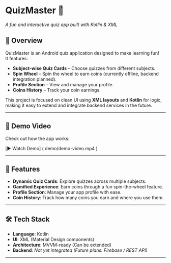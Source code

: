 # QuizMaster 🎯  
*A fun and interactive quiz app built with Kotlin & XML*

## 📌 Overview
QuizMaster is an Android quiz application designed to make learning fun!  
It features:
- **Subject-wise Quiz Cards** – Choose quizzes from different subjects.  
- **Spin Wheel** – Spin the wheel to earn coins (currently offline, backend integration planned).  
- **Profile Section** – View and manage your profile.  
- **Coins History** – Track your coin earnings.  

This project is focused on clean UI using **XML layouts** and **Kotlin** for logic, making it easy to extend and integrate backend services in the future.

---

## 🎥 Demo Video
Check out how the app works:  

[▶️ Watch Demo] 
( demo/demo-video.mp4 )


---

## 🚀 Features
- **Dynamic Quiz Cards**: Explore quizzes across multiple subjects.  
- **Gamified Experience**: Earn coins through a fun spin-the-wheel feature.  
- **Profile Section**: Manage your app profile with ease.  
- **Coin History**: Track how many coins you earn and where you use them.  

---

## 🛠️ Tech Stack
- **Language**: Kotlin  
- **UI**: XML (Material Design components)  
- **Architecture**: MVVM-ready (Can be extended)  
- **Backend**: *Not yet integrated (Future plans: Firebase / REST API)*  

---
